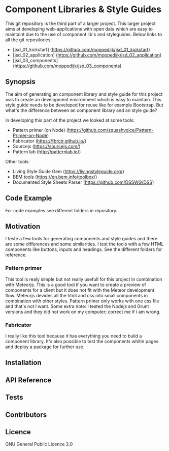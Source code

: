# Component Libraries & Style Guides

This git repository is the third part of a larger project.
This larger project aims at developing web-applications with open data which are easy to maintaint due to the use of component lib's and styleguides. Below links to all the git repositories:
- [jsd_01_kickstart] (https://github.com/moppedijk/jsd_01_kickstart)
- [jsd_02_application] (https://github.com/moppedijk/jsd_02_application)
- [jsd_03_components] (https://github.com/moppedijk/jsd_03_components)

## Synopsis

The aim of generating an component library and style guide for this project was to create an development environment which is easy to maintain. This style guide needs to be developed for reuse like for example Bootstrap. But what's the difference between an component library and an style guide?

In developing this part of the project we looked at some tools:
- Pattern primer (on Node) (https://github.com/squashvoice/Pattern-Primer-on-Node)
- Fabricator (https://fbrctr.github.io/)
- Sourcejs (https://sourcejs.com/)
- Pattern lab (http://patternlab.io/)

Other tools:
- Living Style Guide Gem (https://livingstyleguide.org/)
- BEM tools (https://en.bem.info/toolbox/)
- Documented Style Sheets Parser (https://github.com/DSSWG/DSS)

## Code Example

For code examples see different folders in repository.

## Motivation

I teste a few tools for generating components and style guides and there are some differences and some similarities. I test the tools with a few HTML components like buttons, inputs and headings. See the different folders for reference.

### Pattern primer

This tool is realy simple but not really usefull for this project in combination with Meteorjs. This is a good tool if you want to create a preview of components for a client but it does not fit with the Meteor development flow. Meteorjs devides all the html and css into small components in combination with other styles. Pattern primer only works with one css file and that's not I want. Some extra note: I tested the Nodejs and Grunt versions and they did not work on my computer; correct me if i am wrong.

### Fabricator

I really like this tool because it has everything you need to build a component library. It's also possible to test the components whitin pages and deploy a package for further use.

## Installation

## API Reference

## Tests

## Contributors

## Licence
GNU General Public Licence 2.0
